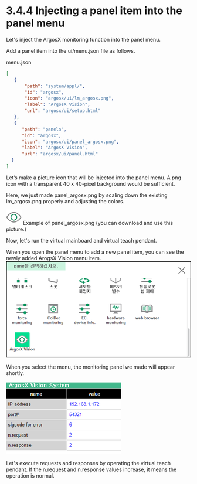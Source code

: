# 3.4.4 Injecting a panel item into the panel menu

Let's inject the ArgosX monitoring function into the panel menu.

Add a panel item into the ui/menu.json file as follows.

menu.json
``` json
[
   {
       "path": "system/appl/",
       "id": "argosx",
       "icon": "argosx/ui/lm_argosx.png",
       "label": "ArgosX Vision",
       "url": "argosx/ui/setup.html"
   },
   {
      "path": "panels",
      "id": "argosx",
      "icon": "argosx/ui/panel_argosx.png",
      "label": "ArgosX Vision",
      "url": "argosx/ui/panel.html"
  }
]
```

Let’s make a picture icon that will be injected into the panel menu. A png icon with a transparent 40 x 40-pixel background would be sufficient.

Here, we just made panel_argosx.png by scaling down the existing lm_argosx.png properly and adjusting the colors.


![](../../_assets/panel_argosx.png)
Example of panel_argosx.png (you can download and use this picture.)



Now, let's run the virtual mainboard and virtual teach pendant.


When you open the panel menu to add a new panel item, you can see the newly added ArogsX Vision menu item.
![](../../_assets/image_54.png)




When you select the menu, the monitoring panel we made will appear shortly.
<br></br>
![](../../_assets/image_55.png)




Let's execute requests and responses by operating the virtual teach pendant. If the n.request and n.response values increase, it means the operation is normal.


